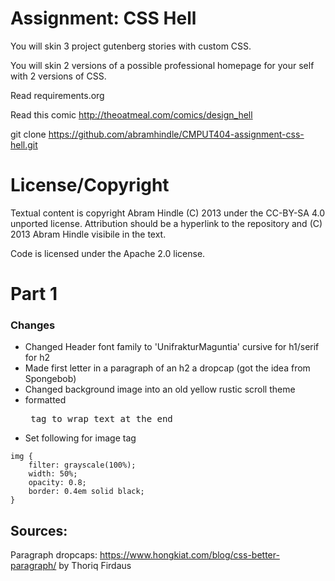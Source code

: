 Assignment: CSS Hell
====================

You will skin 3 project gutenberg stories with custom CSS.

You will skin 2 versions of a possible professional homepage for your
self with 2 versions of CSS.

Read requirements.org

Read this comic http://theoatmeal.com/comics/design_hell

git clone https://github.com/abramhindle/CMPUT404-assignment-css-hell.git

License/Copyright
=================

Textual content is copyright Abram Hindle (C) 2013 under the CC-BY-SA
4.0 unported license. Attribution should be a hyperlink to the
repository and (C) 2013 Abram Hindle visibile in the text.

Code is licensed under the Apache 2.0 license.

Part 1
=================

### Changes

- Changed Header font family to 'UnifrakturMaguntia' cursive for h1/serif for h2
- Made first letter in a paragraph of an h2 a dropcap (got the idea from Spongebob)
- Changed background image into an old yellow rustic scroll theme
- formatted <pre> tag to wrap text at the end
- Set following for image tag
```
img {
    filter: grayscale(100%);
    width: 50%;
    opacity: 0.8;
    border: 0.4em solid black;
}

```

## Sources:
Paragraph dropcaps: https://www.hongkiat.com/blog/css-better-paragraph/ by Thoriq Firdaus



